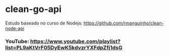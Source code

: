 # clean-go-api
Estudo baseado no curso de Nodejs: https://github.com/rmanguinho/clean-node-api
### YouTube: https://www.youtube.com/playlist?list=PL9aKtVrF05DyEwK5kdvzrYXFdpZfj1dsG
